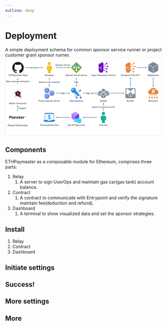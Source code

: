```yaml
---
outline: deep
---
```


# Deployment
A simple deployment schema for common sponsor service runner or project customer grant sponsor runner.
![](https://raw.githubusercontent.com/jhfnetboy/MarkDownImg/main/img/202405172006202.png)

## Components
ETHPaymaster as a composable module for Ethereum, comprises three parts:
1. Relay
   1. A server to sign UserOps and maintain gas car(gas tank) account balance.
2. Contract
   1. A contract to communicate with Entrypoint and verify the signature maintain fee(deduction and refund). 
3. Dashboard
   1. A terminal to show visualized data and set the sponsor strategies.
## Install
1. Relay
2. Contract
3. Dashboard

## Initiate settings

## Success!

## More settings


## More


